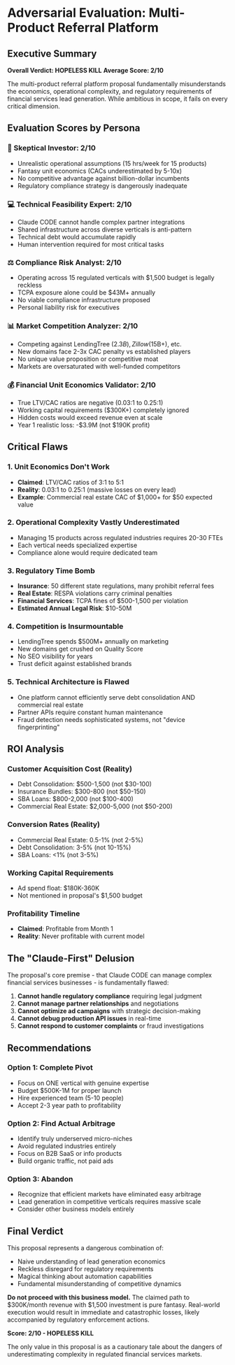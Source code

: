 # Adversarial Evaluation: Multi-Product Referral Platform

## Executive Summary

**Overall Verdict: HOPELESS KILL**
**Average Score: 2/10**

The multi-product referral platform proposal fundamentally misunderstands the economics, operational complexity, and regulatory requirements of financial services lead generation. While ambitious in scope, it fails on every critical dimension.

## Evaluation Scores by Persona

### 🏦 Skeptical Investor: 2/10
- Unrealistic operational assumptions (15 hrs/week for 15 products)
- Fantasy unit economics (CACs underestimated by 5-10x)
- No competitive advantage against billion-dollar incumbents
- Regulatory compliance strategy is dangerously inadequate

### 💻 Technical Feasibility Expert: 2/10
- Claude CODE cannot handle complex partner integrations
- Shared infrastructure across diverse verticals is anti-pattern
- Technical debt would accumulate rapidly
- Human intervention required for most critical tasks

### ⚖️ Compliance Risk Analyst: 2/10
- Operating across 15 regulated verticals with $1,500 budget is legally reckless
- TCPA exposure alone could be $43M+ annually
- No viable compliance infrastructure proposed
- Personal liability risk for executives

### 📊 Market Competition Analyzer: 2/10
- Competing against LendingTree ($2.3B), Zillow ($15B+), etc.
- New domains face 2-3x CAC penalty vs established players
- No unique value proposition or competitive moat
- Markets are oversaturated with well-funded competitors

### 💰 Financial Unit Economics Validator: 2/10
- True LTV/CAC ratios are negative (0.03:1 to 0.25:1)
- Working capital requirements ($300K+) completely ignored
- Hidden costs would exceed revenue even at scale
- Year 1 realistic loss: -$3.9M (not $190K profit)

## Critical Flaws

### 1. **Unit Economics Don't Work**
- **Claimed**: LTV/CAC ratios of 3:1 to 5:1
- **Reality**: 0.03:1 to 0.25:1 (massive losses on every lead)
- **Example**: Commercial real estate CAC of $1,000+ for $50 expected value

### 2. **Operational Complexity Vastly Underestimated**
- Managing 15 products across regulated industries requires 20-30 FTEs
- Each vertical needs specialized expertise
- Compliance alone would require dedicated team

### 3. **Regulatory Time Bomb**
- **Insurance**: 50 different state regulations, many prohibit referral fees
- **Real Estate**: RESPA violations carry criminal penalties
- **Financial Services**: TCPA fines of $500-1,500 per violation
- **Estimated Annual Legal Risk**: $10-50M

### 4. **Competition is Insurmountable**
- LendingTree spends $500M+ annually on marketing
- New domains get crushed on Quality Score
- No SEO visibility for years
- Trust deficit against established brands

### 5. **Technical Architecture is Flawed**
- One platform cannot efficiently serve debt consolidation AND commercial real estate
- Partner APIs require constant human maintenance
- Fraud detection needs sophisticated systems, not "device fingerprinting"

## ROI Analysis

### Customer Acquisition Cost (Reality)
- Debt Consolidation: $500-1,500 (not $30-100)
- Insurance Bundles: $300-800 (not $50-150)
- SBA Loans: $800-2,000 (not $100-400)
- Commercial Real Estate: $2,000-5,000 (not $50-200)

### Conversion Rates (Reality)
- Commercial Real Estate: 0.5-1% (not 2-5%)
- Debt Consolidation: 3-5% (not 10-15%)
- SBA Loans: <1% (not 3-5%)

### Working Capital Requirements
- Ad spend float: $180K-360K
- Not mentioned in proposal's $1,500 budget

### Profitability Timeline
- **Claimed**: Profitable from Month 1
- **Reality**: Never profitable with current model

## The "Claude-First" Delusion

The proposal's core premise - that Claude CODE can manage complex financial services businesses - is fundamentally flawed:

1. **Cannot handle regulatory compliance** requiring legal judgment
2. **Cannot manage partner relationships** and negotiations
3. **Cannot optimize ad campaigns** with strategic decision-making
4. **Cannot debug production API issues** in real-time
5. **Cannot respond to customer complaints** or fraud investigations

## Recommendations

### Option 1: Complete Pivot
- Focus on ONE vertical with genuine expertise
- Budget $500K-1M for proper launch
- Hire experienced team (5-10 people)
- Accept 2-3 year path to profitability

### Option 2: Find Actual Arbitrage
- Identify truly underserved micro-niches
- Avoid regulated industries entirely
- Focus on B2B SaaS or info products
- Build organic traffic, not paid ads

### Option 3: Abandon
- Recognize that efficient markets have eliminated easy arbitrage
- Lead generation in competitive verticals requires massive scale
- Consider other business models entirely

## Final Verdict

This proposal represents a dangerous combination of:
- Naive understanding of lead generation economics
- Reckless disregard for regulatory requirements
- Magical thinking about automation capabilities
- Fundamental misunderstanding of competitive dynamics

**Do not proceed with this business model.** The claimed path to $300K/month revenue with $1,500 investment is pure fantasy. Real-world execution would result in immediate and catastrophic losses, likely accompanied by regulatory enforcement actions.

**Score: 2/10 - HOPELESS KILL**

The only value in this proposal is as a cautionary tale about the dangers of underestimating complexity in regulated financial services markets.